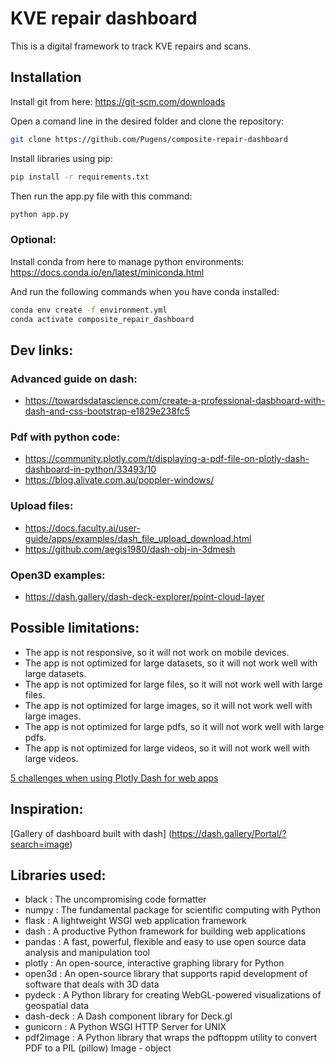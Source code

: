 # KVE repair dashboard

This is a digital framework to track KVE repairs and scans.

## Installation
Install git from here:
https://git-scm.com/downloads

Open a comand line in the desired folder and clone the repository:
```bash 
git clone https://github.com/Pugens/composite-repair-dashboard
```

Install libraries using pip:
```bash
pip install -r requirements.txt
``` 

Then run the app.py file with this command:
```bash
python app.py
```

### Optional:
Install conda from here to manage python environments:
https://docs.conda.io/en/latest/miniconda.html

And run the following commands when you have conda installed:
```bash 
conda env create -f environment.yml
conda activate composite_repair_dashboard
```

## Dev links:
### Advanced guide on dash:
- https://towardsdatascience.com/create-a-professional-dasbhoard-with-dash-and-css-bootstrap-e1829e238fc5

### Pdf with python code:
- https://community.plotly.com/t/displaying-a-pdf-file-on-plotly-dash-dashboard-in-python/33493/10
- https://blog.alivate.com.au/poppler-windows/

### Upload files:
- https://docs.faculty.ai/user-guide/apps/examples/dash_file_upload_download.html 
- https://github.com/aegis1980/dash-obj-in-3dmesh

### Open3D examples:
- https://dash.gallery/dash-deck-explorer/point-cloud-layer

## Possible limitations:
- The app is not responsive, so it will not work on mobile devices.
- The app is not optimized for large datasets, so it will not work well with large datasets.
- The app is not optimized for large files, so it will not work well with large files.
- The app is not optimized for large images, so it will not work well with large images.
- The app is not optimized for large pdfs, so it will not work well with large pdfs.
- The app is not optimized for large videos, so it will not work well with large videos.

[5 challenges when using Plotly Dash for web apps](https://medium.com/analytics-vidhya/5-challenges-when-using-plotly-dash-for-interactive-web-apps-849f442582f7)

## Inspiration:
[Gallery of dashboard built with dash] (https://dash.gallery/Portal/?search=image)

## Libraries used:
- black : The uncompromising code formatter
- numpy : The fundamental package for scientific computing with Python
- flask : A lightweight WSGI web application framework
- dash : A productive Python framework for building web applications
- pandas : A fast, powerful, flexible and easy to use open source data analysis and manipulation tool
- plotly : An open-source, interactive graphing library for Python
- open3d : An open-source library that supports rapid development of software that deals with 3D data
- pydeck : A Python library for creating WebGL-powered visualizations of geospatial data
- dash-deck : A Dash component library for Deck.gl
- gunicorn : A Python WSGI HTTP Server for UNIX
- pdf2image : A Python library that wraps the pdftoppm utility to convert PDF to a PIL (pillow) Image - object